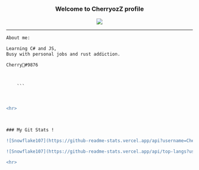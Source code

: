 <h3 align = 'center'>Welcome to CherryozZ profile</h3>

<p align="center">
  <img src="https://readme-typing-svg.herokuapp.com/?center=true&vCenter=true&color=cb204c&width=500&lines=Newbie%20programmer" />
</p>

<hr>


```diff
About me:

Learning C# and JS,
Busy with personal jobs and rust addiction.


```

<div>
  <div>
  
```diff
Cherry🍒#9876


      
    ```
    
    
    
<hr>
    


### My Git Stats !

![Snowflake107](https://github-readme-stats.vercel.app/api?username=CherryozZ&show_icons=true&theme=tokyonight&hide=["issues"])

![Snowflake107](https://github-readme-stats.vercel.app/api/top-langs?username=CherryozZ&show_icons=true&theme=tokyonight&layout=compact)
    
<hr>
